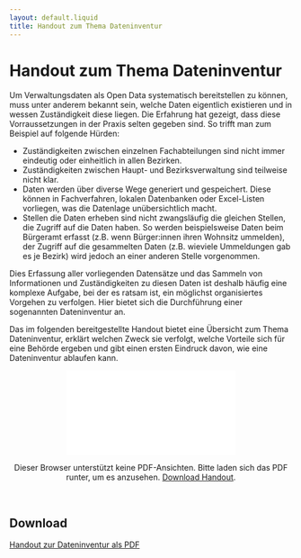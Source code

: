 ```yaml
---
layout: default.liquid
title: Handout zum Thema Dateninventur
---
```


# Handout zum Thema Dateninventur

Um Verwaltungsdaten als Open Data systematisch bereitstellen zu können, muss unter anderem bekannt sein, welche Daten eigentlich existieren und in wessen Zuständigkeit diese liegen. Die Erfahrung hat gezeigt, dass diese Vorraussetzungen in der Praxis selten gegeben sind. So trifft man zum Beispiel auf folgende Hürden:

- Zuständigkeiten zwischen einzelnen Fachabteilungen sind nicht immer eindeutig oder einheitlich in allen Bezirken.
- Zuständigkeiten zwischen Haupt- und Bezirksverwaltung sind teilweise nicht klar.
- Daten werden über diverse Wege generiert und gespeichert. Diese können in Fachverfahren, lokalen Datenbanken oder Excel-Listen vorliegen, was die Datenlage unübersichtlich macht.
- Stellen die Daten erheben sind nicht zwangsläufig die gleichen Stellen, die Zugriff auf die Daten haben. So werden beispielsweise Daten beim Bürgeramt erfasst (z.B. wenn Bürger:innen ihren Wohnsitz ummelden), der Zugriff auf die gesammelten Daten (z.B. wieviele Ummeldungen gab es je Bezirk) wird jedoch an einer anderen Stelle vorgenommen.

Dies Erfassung aller vorliegenden Datensätze und das Sammeln von Informationen und Zuständigkeiten zu diesen Daten ist deshalb häufig eine komplexe Aufgabe, bei der es ratsam ist, ein möglichst organisiertes Vorgehen zu verfolgen. Hier bietet sich die Durchführung einer sogenannten Dateninventur an.

Das im folgenden bereitgestellte Handout bietet eine Übersicht zum Thema Dateninventur, erklärt welchen Zweck sie verfolgt, welche Vorteile sich für eine Behörde ergeben und gibt einen ersten Eindruck davon, wie eine Dateninventur ablaufen kann.

<center>
  <object data="/assets/file-download/Handout_Dateninventur_august2022.pdf" type="application/pdf" class="pdf">
      <embed src="/assets/file-download/Handout_Dateninventur_august2022.pdf">
          <p>Dieser Browser unterstützt keine PDF-Ansichten. Bitte laden sich das PDF runter, um es anzusehen. <a href="/assets/file-download/source/assets/file-download/Handout_Dateninventur_august2022.pdf">Download Handout</a>.</p>
  </object>
</center>
<br>

## Download

[Handout zur Dateninventur als PDF](/assets/file-download/source/assets/file-download/Handout_Dateninventur_august2022.pdf)

